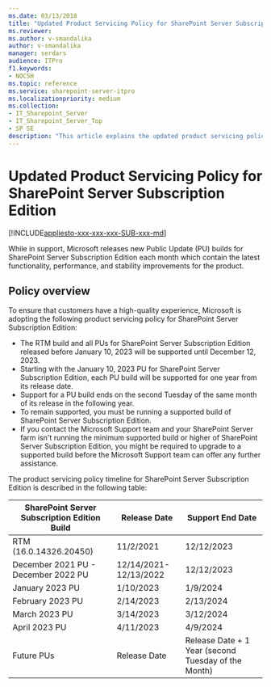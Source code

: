 ```yaml
---
ms.date: 03/13/2018
title: "Updated Product Servicing Policy for SharePoint Server Subscription Edition"
ms.reviewer:
ms.author: v-smandalika
author: v-smandalika
manager: serdars
audience: ITPro
f1.keywords:
- NOCSH
ms.topic: reference
ms.service: sharepoint-server-itpro
ms.localizationpriority: medium
ms.collection:
- IT_Sharepoint_Server
- IT_Sharepoint_Server_Top
- SP SE
description: "This article explains the updated product servicing policy of SharePoint Server Subscription Edition."
---
```


# Updated Product Servicing Policy for SharePoint Server Subscription Edition

[!INCLUDE[appliesto-xxx-xxx-xxx-SUB-xxx-md](../includes/appliesto-xxx-xxx-xxx-SUB-xxx-md.md)]

While in support, Microsoft releases new Public Update (PU) builds for SharePoint Server Subscription Edition each month which contain the latest functionality, performance, and stability improvements for the product.

## Policy overview

To ensure that customers have a high-quality experience, Microsoft is adopting the following product servicing policy for SharePoint Server Subscription Edition:

- The RTM build and all PUs for SharePoint Server Subscription Edition released before January 10, 2023 will be supported until December 12, 2023. 
- Starting with the January 10, 2023 PU for SharePoint Server Subscription Edition, each PU build will be supported for one year from its release date. 
- Support for a PU build ends on the second Tuesday of the same month of its release in the following year.
- To remain supported, you must be running a supported build of SharePoint Server Subscription Edition.
- If you contact the Microsoft Support team and your SharePoint Server farm isn't running the minimum supported build or higher of SharePoint Server Subscription Edition, you might be required to upgrade to a supported build before the Microsoft Support team can offer any further assistance.

The product servicing policy timeline for SharePoint Server Subscription Edition is described in the following table:

|SharePoint Server Subscription Edition Build|Release Date|Support End Date|
|---|---|---|
|RTM (16.0.14326.20450)|11/2/2021|12/12/2023|
|December 2021 PU - December 2022 PU|12/14/2021-12/13/2022|12/12/2023|
|January 2023 PU|1/10/2023|1/9/2024|
|February 2023 PU|2/14/2023|2/13/2024|
|March 2023 PU|3/14/2023|3/12/2024|
|April 2023 PU|4/11/2023|4/9/2024|
|Future PUs|Release Date|Release Date + 1 Year (second Tuesday of the Month)|
